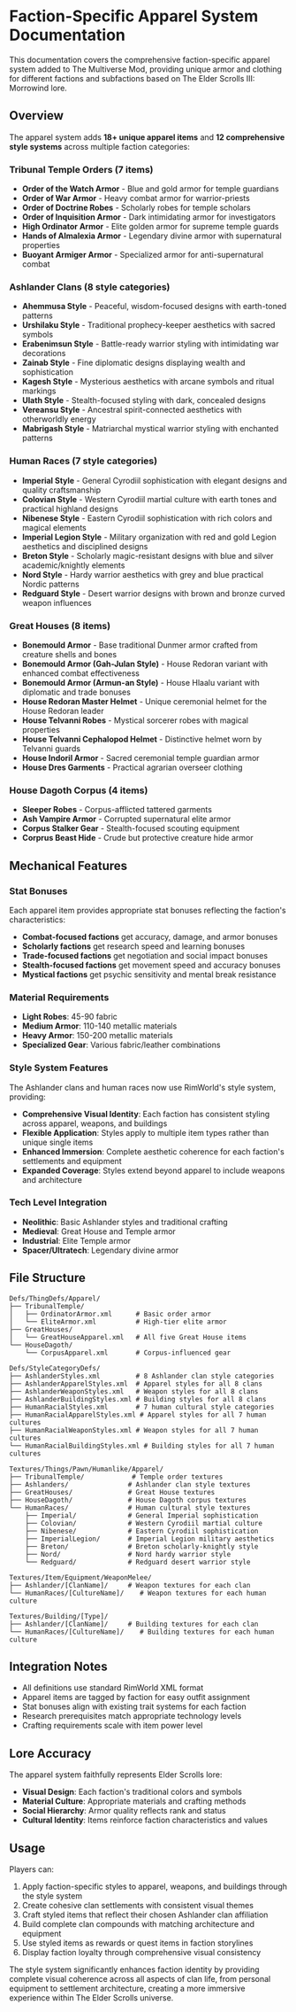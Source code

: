 # Faction-Specific Apparel System Documentation

This documentation covers the comprehensive faction-specific apparel system added to The Multiverse Mod, providing unique armor and clothing for different factions and subfactions based on The Elder Scrolls III: Morrowind lore.

## Overview

The apparel system adds **18+ unique apparel items** and **12 comprehensive style systems** across multiple faction categories:

### Tribunal Temple Orders (7 items)
- **Order of the Watch Armor** - Blue and gold armor for temple guardians
- **Order of War Armor** - Heavy combat armor for warrior-priests
- **Order of Doctrine Robes** - Scholarly robes for temple scholars
- **Order of Inquisition Armor** - Dark intimidating armor for investigators
- **High Ordinator Armor** - Elite golden armor for supreme temple guards
- **Hands of Almalexia Armor** - Legendary divine armor with supernatural properties
- **Buoyant Armiger Armor** - Specialized armor for anti-supernatural combat

### Ashlander Clans (8 style categories)
- **Ahemmusa Style** - Peaceful, wisdom-focused designs with earth-toned patterns
- **Urshilaku Style** - Traditional prophecy-keeper aesthetics with sacred symbols
- **Erabenimsun Style** - Battle-ready warrior styling with intimidating war decorations
- **Zainab Style** - Fine diplomatic designs displaying wealth and sophistication
- **Kagesh Style** - Mysterious aesthetics with arcane symbols and ritual markings
- **Ulath Style** - Stealth-focused styling with dark, concealed designs
- **Vereansu Style** - Ancestral spirit-connected aesthetics with otherworldly energy
- **Mabrigash Style** - Matriarchal mystical warrior styling with enchanted patterns

### Human Races (7 style categories)
- **Imperial Style** - General Cyrodiil sophistication with elegant designs and quality craftsmanship
- **Colovian Style** - Western Cyrodiil martial culture with earth tones and practical highland designs
- **Nibenese Style** - Eastern Cyrodiil sophistication with rich colors and magical elements
- **Imperial Legion Style** - Military organization with red and gold Legion aesthetics and disciplined designs
- **Breton Style** - Scholarly magic-resistant designs with blue and silver academic/knightly elements
- **Nord Style** - Hardy warrior aesthetics with grey and blue practical Nordic patterns
- **Redguard Style** - Desert warrior designs with brown and bronze curved weapon influences

### Great Houses (8 items)
- **Bonemould Armor** - Base traditional Dunmer armor crafted from creature shells and bones
- **Bonemould Armor (Gah-Julan Style)** - House Redoran variant with enhanced combat effectiveness
- **Bonemould Armor (Armun-an Style)** - House Hlaalu variant with diplomatic and trade bonuses
- **House Redoran Master Helmet** - Unique ceremonial helmet for the House Redoran leader
- **House Telvanni Robes** - Mystical sorcerer robes with magical properties
- **House Telvanni Cephalopod Helmet** - Distinctive helmet worn by Telvanni guards
- **House Indoril Armor** - Sacred ceremonial temple guardian armor
- **House Dres Garments** - Practical agrarian overseer clothing

### House Dagoth Corpus (4 items)
- **Sleeper Robes** - Corpus-afflicted tattered garments
- **Ash Vampire Armor** - Corrupted supernatural elite armor
- **Corpus Stalker Gear** - Stealth-focused scouting equipment
- **Corprus Beast Hide** - Crude but protective creature hide armor

## Mechanical Features

### Stat Bonuses
Each apparel item provides appropriate stat bonuses reflecting the faction's characteristics:
- **Combat-focused factions** get accuracy, damage, and armor bonuses
- **Scholarly factions** get research speed and learning bonuses
- **Trade-focused factions** get negotiation and social impact bonuses
- **Stealth-focused factions** get movement speed and accuracy bonuses
- **Mystical factions** get psychic sensitivity and mental break resistance

### Material Requirements
- **Light Robes**: 45-90 fabric
- **Medium Armor**: 110-140 metallic materials
- **Heavy Armor**: 150-200 metallic materials
- **Specialized Gear**: Various fabric/leather combinations

### Style System Features
The Ashlander clans and human races now use RimWorld's style system, providing:
- **Comprehensive Visual Identity**: Each faction has consistent styling across apparel, weapons, and buildings
- **Flexible Application**: Styles apply to multiple item types rather than unique single items
- **Enhanced Immersion**: Complete aesthetic coherence for each faction's settlements and equipment
- **Expanded Coverage**: Styles extend beyond apparel to include weapons and architecture

### Tech Level Integration
- **Neolithic**: Basic Ashlander styles and traditional crafting
- **Medieval**: Great House and Temple armor
- **Industrial**: Elite Temple armor
- **Spacer/Ultratech**: Legendary divine armor

## File Structure

```
Defs/ThingDefs/Apparel/
├── TribunalTemple/
│   ├── OrdinatorArmor.xml      # Basic order armor
│   └── EliteArmor.xml          # High-tier elite armor
├── GreatHouses/
│   └── GreatHouseApparel.xml   # All five Great House items
└── HouseDagoth/
    └── CorpusApparel.xml       # Corpus-influenced gear

Defs/StyleCategoryDefs/
├── AshlanderStyles.xml         # 8 Ashlander clan style categories
├── AshlanderApparelStyles.xml  # Apparel styles for all 8 clans
├── AshlanderWeaponStyles.xml   # Weapon styles for all 8 clans
├── AshlanderBuildingStyles.xml # Building styles for all 8 clans
├── HumanRacialStyles.xml       # 7 human cultural style categories
├── HumanRacialApparelStyles.xml # Apparel styles for all 7 human cultures
├── HumanRacialWeaponStyles.xml # Weapon styles for all 7 human cultures
└── HumanRacialBuildingStyles.xml # Building styles for all 7 human cultures

Textures/Things/Pawn/Humanlike/Apparel/
├── TribunalTemple/            # Temple order textures
├── Ashlanders/               # Ashlander clan style textures
├── GreatHouses/              # Great House textures
├── HouseDagoth/              # House Dagoth corpus textures
└── HumanRaces/               # Human cultural style textures
    ├── Imperial/             # General Imperial sophistication
    ├── Colovian/             # Western Cyrodiil martial culture
    ├── Nibenese/             # Eastern Cyrodiil sophistication  
    ├── ImperialLegion/       # Imperial Legion military aesthetics
    ├── Breton/               # Breton scholarly-knightly style
    ├── Nord/                 # Nord hardy warrior style
    └── Redguard/             # Redguard desert warrior style

Textures/Item/Equipment/WeaponMelee/
├── Ashlander/[ClanName]/     # Weapon textures for each clan
└── HumanRaces/[CultureName]/    # Weapon textures for each human culture

Textures/Building/[Type]/
├── Ashlander/[ClanName]/     # Building textures for each clan
└── HumanRaces/[CultureName]/    # Building textures for each human culture
```

## Integration Notes

- All definitions use standard RimWorld XML format
- Apparel items are tagged by faction for easy outfit assignment
- Stat bonuses align with existing trait systems for each faction
- Research prerequisites match appropriate technology levels
- Crafting requirements scale with item power level

## Lore Accuracy

The apparel system faithfully represents Elder Scrolls lore:
- **Visual Design**: Each faction's traditional colors and symbols
- **Material Culture**: Appropriate materials and crafting methods
- **Social Hierarchy**: Armor quality reflects rank and status
- **Cultural Identity**: Items reinforce faction characteristics and values

## Usage

Players can:
1. Apply faction-specific styles to apparel, weapons, and buildings through the style system
2. Create cohesive clan settlements with consistent visual themes
3. Craft styled items that reflect their chosen Ashlander clan affiliation
4. Build complete clan compounds with matching architecture and equipment
5. Use styled items as rewards or quest items in faction storylines
6. Display faction loyalty through comprehensive visual consistency

The style system significantly enhances faction identity by providing complete visual coherence across all aspects of clan life, from personal equipment to settlement architecture, creating a more immersive experience within The Elder Scrolls universe.